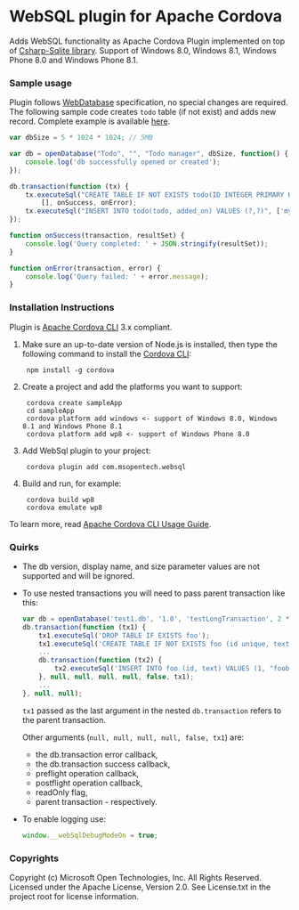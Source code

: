 WebSQL plugin for Apache Cordova
==================================
Adds WebSQL functionality as Apache Cordova Plugin implemented on top of [Csharp-Sqlite library](https://code.google.com/p/csharp-sqlite/). Support of Windows 8.0, Windows 8.1, Windows Phone 8.0 and Windows Phone 8.1.

### Sample usage ###

Plugin follows [WebDatabase](http://www.w3.org/TR/webdatabase/) specification, no special changes are required. The following sample code creates `todo` table (if not exist) and adds new record. Complete example is available [here](https://github.com/MSOpenTech/cordova-plugin-websql/tree/master/test).
```javascript
var dbSize = 5 * 1024 * 1024; // 5MB

var db = openDatabase("Todo", "", "Todo manager", dbSize, function() {
    console.log('db successfully opened or created');
});

db.transaction(function (tx) {
    tx.executeSql("CREATE TABLE IF NOT EXISTS todo(ID INTEGER PRIMARY KEY ASC, todo TEXT, added_on TEXT)",
        [], onSuccess, onError);
    tx.executeSql("INSERT INTO todo(todo, added_on) VALUES (?,?)", ['my todo item', new Date().toUTCString()], onSuccess, onError);
});

function onSuccess(transaction, resultSet) {
    console.log('Query completed: ' + JSON.stringify(resultSet));
}

function onError(transaction, error) {
    console.log('Query failed: ' + error.message);
}
```
### Installation Instructions ###

Plugin is [Apache Cordova CLI](http://cordova.apache.org/docs/en/edge/guide_cli_index.md.html) 3.x compliant.

1. Make sure an up-to-date version of Node.js is installed, then type the following command to install the [Cordova CLI](https://github.com/apache/cordova-cli):

        npm install -g cordova

2. Create a project and add the platforms you want to support:

        cordova create sampleApp
        cd sampleApp
        cordova platform add windows <- support of Windows 8.0, Windows 8.1 and Windows Phone 8.1
        cordova platform add wp8 <- support of Windows Phone 8.0

3. Add WebSql plugin to your project:

        cordova plugin add com.msopentech.websql

4. Build and run, for example:

        cordova build wp8
        cordova emulate wp8

To learn more, read [Apache Cordova CLI Usage Guide](http://cordova.apache.org/docs/en/edge/guide_cli_index.md.html).

### Quirks ###
* The db version, display name, and size parameter values are not supported and will be ignored.
 
* To use nested transactions you will need to pass parent transaction like this:
    ```javascript
    var db = openDatabase('test1.db', '1.0', 'testLongTransaction', 2 * 1024);
    db.transaction(function (tx1) {
        tx1.executeSql('DROP TABLE IF EXISTS foo');
        tx1.executeSql('CREATE TABLE IF NOT EXISTS foo (id unique, text)');
        ...
        db.transaction(function (tx2) {
            tx2.executeSql('INSERT INTO foo (id, text) VALUES (1, "foobar")');
        }, null, null, null, null, false, tx1);
        ...
    }, null, null);
    ```
    `tx1` passed as the last argument in the nested `db.transaction` refers to the parent transaction.
    
    Other arguments (`null, null, null, null, false, tx1`) are:
    * the db.transaction error callback,
    * the db.transaction success callback,
    * preflight operation callback,
    * postflight operation callback,
    * readOnly flag,
    * parent transaction - respectively.

* To enable logging use:
    ```javascript
    window.__webSqlDebugModeOn = true;
    ```

### Copyrights ###
Copyright (c) Microsoft Open Technologies, Inc. All Rights Reserved.
Licensed under the Apache License, Version 2.0. See License.txt in the project root for license information.
